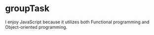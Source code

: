 # groupTask

I enjoy JavaScript because it utilizes both Functional programming and Object-oriented programming.
